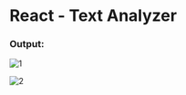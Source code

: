 # React - Text Analyzer

### Output:

![1](https://github.com/user-attachments/assets/7ac113af-d03e-4e7a-a566-4110e526bd9f)

![2](https://github.com/user-attachments/assets/7f6aaa20-4e6e-4950-973e-5a324c0982a2)
